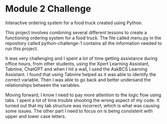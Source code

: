 # Module 2 Challenge
Interactive ordering system for a food truck created using Python.

This project involves combining several different lessons to create a functioning ordering system for a food truck. The file called menu.py in the repository called python-challenge-1 contains all the information needed to run this project.  

It was very challenging and I spent a lot of time getting assistance during office hours, from other students, using the Xpert Learning Assistant, Tabnine, ChatGPT and when I hit a wall, I used the AskBCS Learning Assistant. I found that using Tabnine helped as it was able to identify the correct variable. Then I was able to go back and better undersand the relationships between the variables.

Moving forward, I know I need to pay more attention to the logic flow using tabs. I spent a lot of time trouble shooting the wrong aspect of my code. It turned out that my tab structure was incorrect, which is what was causing some issues. The other part I need to focus on is being consistent with upper and lower case letters.